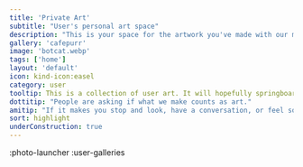 ```yaml
---
title: 'Private Art'
subtitle: "User's personal art space"
description: "This is your space for the artwork you've made with our modellers. Thanks for being a part of the Kind Community"
gallery: 'cafepurr'
image: 'botcat.webp'
tags: ['home']
layout: 'default'
icon: kind-icon:easel
category: user
tooltip: This is a collection of user art. It will hopefully springboard into a more fully-featured editor and image playground
dottitip: "People are asking if what we make counts as art."
amitip: "If it makes you stop and look, have a conversation, or feel something new, I’d say it does it's job!"
sort: highlight
underConstruction: true
---
```


:photo-launcher
:user-galleries

